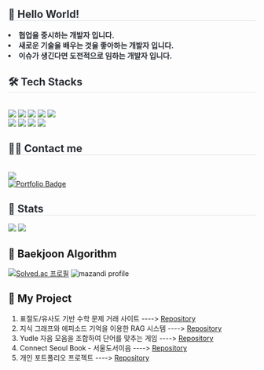 <div style="text-align: left;"> 
    <h2 style="border-bottom: 1px solid #d8dee4; color: #282d33;"> 💬 Hello World! </h2>  
    <div style="font-weight: 700; font-size: 15px; text-align: left; color: #282d33;"> <li> 협업을 중시하는 개발자 입니다.</li><li> 새로운 기술을 배우는 것을 좋아하는 개발자 입니다.</li><li> 이슈가 생긴다면 도전적으로 임하는 개발자 입니다. </div> 
    </div>
    <div style="text-align: left;">
    <h2 style="border-bottom: 1px solid #d8dee4; color: #282d33;"> 🛠️ Tech Stacks </h2> <br> 
    <div style="margin: ; text-align: left;" "text-align: left;"> <img src="https://img.shields.io/badge/Amazon AWS-232F3E?style=flat&logo=Amazon AWS&logoColor=white">
          <img src="https://img.shields.io/badge/Github-181717?style=flat&logo=Github&logoColor=white">
          <img src="https://img.shields.io/badge/Java-007396?style=flat&logo=Java&logoColor=white">
          <img src="https://img.shields.io/badge/MySQL-4479A1?style=flat&logo=MySQL&logoColor=white">
          <img src="https://img.shields.io/badge/React-61DAFB?style=flat&logo=React&logoColor=white">
          <br/><img src="https://img.shields.io/badge/Redux-764ABC?style=flat&logo=Redux&logoColor=white">
          <img src="https://img.shields.io/badge/Spring Boot-6DB33F?style=flat&logo=Spring Boot&logoColor=white">
          <img src="https://img.shields.io/badge/Vercel-000000?style=flat&logo=Vercel&logoColor=white">
          <img src="https://img.shields.io/badge/Spring-6DB33F?style=flat&logo=Spring&logoColor=white">
          </div>
    </div>
    <div style="text-align: left;">
    <h2 style="border-bottom: 1px solid #d8dee4; color: #282d33;"> 🧑‍💻 Contact me </h2> <br> 
    <div style="text-align: left;"> 
          </div> 
    <div style="text-align: left;"> <a href="https://hits.seeyoufarm.com"> <img src="https://hits.seeyoufarm.com/api/count/incr/badge.svg?url=https%3A%2F%2Fgithub.com%2FLSe-Yeong%2F&count_bg=%23000000&title_bg=%23000000&icon=github.svg&icon_color=%23FFFFFF&title=GitHub&edge_flat=false"/></a>
       </div>
       <a href="https://portfolio-git-main-leeseyeongs-projects.vercel.app">
    <img src="https://img.shields.io/badge/포트폴리오-바로가기-blue?style=flat" alt="Portfolio Badge"/>
    </a>
    </div>
    <div style="text-align: left;"> 
    <h2 style="border-bottom: 1px solid #d8dee4; color: #282d33;"> 🏅 Stats </h2> <div style="text-align: left;"> <img src="https://github-readme-stats.vercel.app/api?username=LSe-Yeong&bg_color=180,ffffff,00000000&title_color=000000&text_color=000000"
         /> <img src="https://github-readme-stats.vercel.app/api/top-langs/?username=LSe-Yeong&layout=compact&bg_color=180,ffffff,00000000&title_color=000000&text_color=000000"
           /> </div> 
    </div>

## 🌱 Baekjoon Algorithm
[![Solved.ac
프로필](http://mazassumnida.wtf/api/v2/generate_badge?boj=lyy1379)](https://solved.ac/lyy1379)
![mazandi profile](http://mazandi.herokuapp.com/api?handle=lyy1379&theme=warm)

## 👬 My Project
1. 표절도/유사도 기반 수학 문제 거래 사이트 ----> [Repository](https://github.com/ProblemTradeService/PTD)
2. 지식 그래프와 에피소드 기억을 이용한 RAG 시스템 ----> [Repository](https://github.com/IrumaeGPT/Non-Impulsive-AI)
3. Yudle 자음 모음을 조합하여 단어를 맞추는 게임 ----> [Repository](https://github.com/LSe-Yeong/Yudle)
4. Connect Seoul Book - 서울도서이음 ----> [Repository](https://github.com/UOSHackathon2024/connect_seoul_book)
5. 개인 포트폴리오 프로젝트 ----> [Repository](https://github.com/LSe-Yeong/portfolio)


<!--
**LSe-Yeong/Lse-Yeong** is a ✨ _special_ ✨ repository because its `README.md` (this file) appears on your GitHub profile.

Here are some ideas to get you started:

- 🔭 I’m currently working on ...
- 🌱 I’m currently learning ...
- 👯 I’m looking to collaborate on ...
- 🤔 I’m looking for help with ...
- 💬 Ask me about ...
- 📫 How to reach me: ...
- 😄 Pronouns: ...
- ⚡ Fun fact: ...
-->

